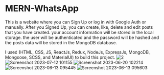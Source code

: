 # MERN-WhatsApp

This is a website where you can Sign Up or log in with Google Auth or manually. After you Signed Up, you can create, like, delete and edit posts that you have created. your account information will be stored in the local storage. the user will be authenticated and the password will be hashed and the posts data will be stored in the MongoDB database.

I used (HTML, CSS, JS, ReactJs, Redux, NodeJs, ExpressJs, MongoDB, Mongoose, SCSS, and MaterialUI) to build this project.
![2](https://github.com/Zakaria-Khuda-Dady/MERN-WhatsApp/assets/148376197/edb36059-4d6d-4d38-b77c-9d1abbdfb76c)
![Screenshot 2023-07-12 101155](https://github.com/Zakaria-Khuda-Dady/MERN-WhatsApp/assets/148376197/ff4c9ac6-9dc0-4a1b-a8e1-6b603b7f19f5)
![Screenshot 2023-06-20 102214](https://github.com/Zakaria-Khuda-Dady/MERN-WhatsApp/assets/148376197/3b1f651c-412d-47e8-99e0-cae2f707f72c)
![Screenshot 2023-06-13 095445](https://github.com/Zakaria-Khuda-Dady/MERN-WhatsApp/assets/148376197/a8baad07-58fd-451d-a46e-666f268b7bd7)
![Screenshot 2023-06-13 095603](https://github.com/Zakaria-Khuda-Dady/MERN-WhatsApp/assets/148376197/c8bbba3e-4afd-4f3b-8c83-1909ef439307)
